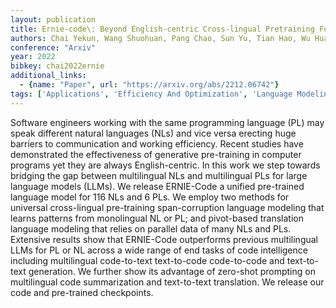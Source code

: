 ```yaml
---
layout: publication
title: Ernie-code\: Beyond English-centric Cross-lingual Pretraining For Programming Languages
authors: Chai Yekun, Wang Shuohuan, Pang Chao, Sun Yu, Tian Hao, Wu Hua
conference: "Arxiv"
year: 2022
bibkey: chai2022ernie
additional_links:
  - {name: "Paper", url: "https://arxiv.org/abs/2212.06742"}
tags: ['Applications', 'Efficiency And Optimization', 'Language Modeling', 'Pretraining Methods', 'Prompting', 'Training Techniques']
---
```

Software engineers working with the same programming language (PL) may speak different natural languages (NLs) and vice versa erecting huge barriers to communication and working efficiency. Recent studies have demonstrated the effectiveness of generative pre-training in computer programs yet they are always English-centric. In this work we step towards bridging the gap between multilingual NLs and multilingual PLs for large language models (LLMs). We release ERNIE-Code a unified pre-trained language model for 116 NLs and 6 PLs. We employ two methods for universal cross-lingual pre-training span-corruption language modeling that learns patterns from monolingual NL or PL; and pivot-based translation language modeling that relies on parallel data of many NLs and PLs. Extensive results show that ERNIE-Code outperforms previous multilingual LLMs for PL or NL across a wide range of end tasks of code intelligence including multilingual code-to-text text-to-code code-to-code and text-to-text generation. We further show its advantage of zero-shot prompting on multilingual code summarization and text-to-text translation. We release our code and pre-trained checkpoints.
